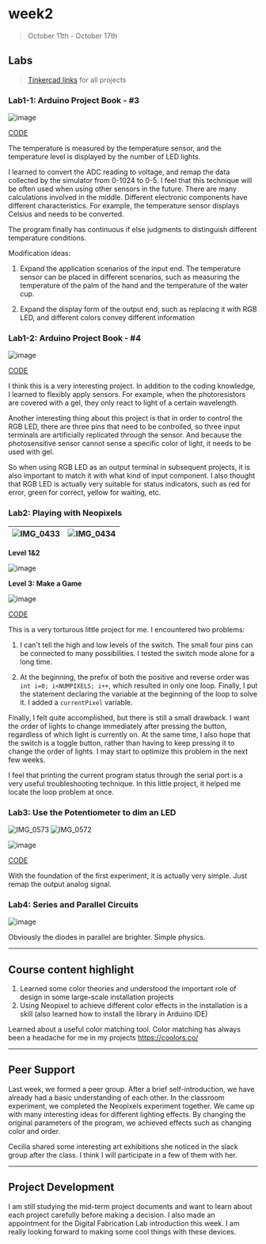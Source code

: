 # week2

> October 11th - October 17th


## Labs

> [Tinkercad links](https://www.tinkercad.com/things/2N2fG5ywvSR/editel?sharecode=cORO1Mzn2AY-3Jw96_Fg5R7nuXhqdBkUvsy2dVP3hX0) for all projects

### Lab1-1: Arduino Project Book - #3

![image](https://git.arts.ac.uk/24010286/CreativeMaking-Blog-2024/assets/1333/afa24d7d-b166-4349-affc-62838a4f8a05)

[CODE](https://git.arts.ac.uk/24010286/CreativeMaking-Blog-2024/blob/main/arduino-code/labs/week2-Lab1-1.ino)

The temperature is measured by the temperature sensor, and the temperature level is displayed by the number of LED lights.

I learned to convert the ADC reading to voltage, and remap the data collected by the simulator from 0-1024 to 0-5. I feel that this technique will be often used when using other sensors in the future. There are many calculations involved in the middle. Different electronic components have different characteristics. For example, the temperature sensor displays Celsius and needs to be converted.

The program finally has continuous if else judgments to distinguish different temperature conditions.

Modification ideas:

1. Expand the application scenarios of the input end. The temperature sensor can be placed in different scenarios, such as measuring the temperature of the palm of the hand and the temperature of the water cup.

2. Expand the display form of the output end, such as replacing it with RGB LED, and different colors convey different information

### Lab1-2: Arduino Project Book - #4

![image](https://git.arts.ac.uk/24010286/CreativeMaking-Blog-2024/assets/1333/1468cb8a-1c92-4856-ade8-db6b3b624914)

[CODE](https://git.arts.ac.uk/24010286/CreativeMaking-Blog-2024/blob/main/arduino-code/labs/week2-Lab1-2.ino)

I think this is a very interesting project. In addition to the coding knowledge, I learned to flexibly apply sensors. For example, when the photoresistors are covered with a gel, they only react to light of a certain wavelength.

Another interesting thing about this project is that in order to control the RGB LED, there are three pins that need to be controlled, so three input terminals are artificially replicated through the sensor. And because the photosensitive sensor cannot sense a specific color of light, it needs to be used with gel.

So when using RGB LED as an output terminal in subsequent projects, it is also important to match it with what kind of input component. I also thought that RGB LED is actually very suitable for status indicators, such as red for error, green for correct, yellow for waiting, etc.


### Lab2: Playing with Neopixels
|![IMG_0433](https://git.arts.ac.uk/24010286/CreativeMaking-Blog-2024/assets/1333/c43e34d3-642d-4293-a81f-624e9d9b27c0)|![IMG_0434](https://git.arts.ac.uk/24010286/CreativeMaking-Blog-2024/assets/1333/89ebbce8-3686-4405-b705-0ddc1a98709f)|
|---|---|

**Level 1&2**

![image](https://git.arts.ac.uk/24010286/CreativeMaking-Blog-2024/assets/1333/97d769ca-c496-4aa7-9924-6ee07a113ae3)

**Level 3: Make a Game**

![image](https://git.arts.ac.uk/24010286/CreativeMaking-Blog-2024/assets/1333/6191c622-0f61-42dd-8c4d-13e61f9f1f08)

[CODE](https://git.arts.ac.uk/24010286/CreativeMaking-Blog-2024/blob/main/arduino-code/labs/week2-Lab2.ino)


This is a very torturous little project for me. I encountered two problems:

1. I can't tell the high and low levels of the switch. The small four pins can be connected to many possibilities. I tested the switch mode alone for a long time.

2. At the beginning, the prefix of both the positive and reverse order was `int i=0; i<NUMPIXELS; i++`, which resulted in only one loop. Finally, I put the statement declaring the variable at the beginning of the loop to solve it. I added a `currentPixel` variable.

Finally, I felt quite accomplished, but there is still a small drawback. I want the order of lights to change immediately after pressing the button, regardless of which light is currently on. At the same time, I also hope that the switch is a toggle button, rather than having to keep pressing it to change the order of lights. I may start to optimize this problem in the next few weeks.

I feel that printing the current program status through the serial port is a very useful troubleshooting technique. In this little project, it helped me locate the loop problem at once.


### Lab3: Use the Potentiometer to dim an LED
![IMG_0573](https://git.arts.ac.uk/24010286/CreativeMaking-Blog-2024/assets/1333/4a585a7f-bab9-453e-90d2-dd970e0412d4)
![IMG_0572](https://git.arts.ac.uk/24010286/CreativeMaking-Blog-2024/assets/1333/a3e7194c-cb4a-45f1-a9f9-c4c69d9dabed)

![image](https://git.arts.ac.uk/24010286/CreativeMaking-Blog-2024/assets/1333/364a5ee6-e962-49d2-bf70-c228483c6034)

[CODE](https://git.arts.ac.uk/24010286/CreativeMaking-Blog-2024/edit/main/week2.md)

With the foundation of the first experiment, it is actually very simple. Just remap the output analog signal.

### Lab4: Series and Parallel Circuits

![image](https://git.arts.ac.uk/24010286/CreativeMaking-Blog-2024/assets/1333/0d2b0f2d-e3a0-495d-ad74-a7601014485c)

Obviously the diodes in parallel are brighter. Simple physics.

---

## Course content highlight

1. Learned some color theories and understood the important role of design in some large-scale installation projects
2. Using Neopixel to achieve different color effects in the installation is a skill (also learned how to install the library in Arduino IDE)

Learned about a useful color matching tool. Color matching has always been a headache for me in my projects
https://coolors.co/

---

## Peer Support

Last week, we formed a peer group. After a brief self-introduction, we have already had a basic understanding of each other. In the classroom experiment, we completed the Neopixels experiment together. We came up with many interesting ideas for different lighting effects. By changing the original parameters of the program, we achieved effects such as changing color and order.

Cecilia shared some interesting art exhibitions she noticed in the slack group after the class. I think I will participate in a few of them with her.

---

## Project Development

I am still studying the mid-term project documents and want to learn about each project carefully before making a decision. I also made an appointment for the Digital Fabrication Lab introduction this week. I am really looking forward to making some cool things with these devices.
